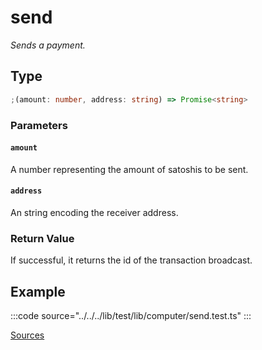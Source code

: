 # send

_Sends a payment._

## Type

```ts
;(amount: number, address: string) => Promise<string>
```

### Parameters

#### `amount`

A number representing the amount of satoshis to be sent.

#### `address`

An string encoding the receiver address.

### Return Value

If successful, it returns the id of the transaction broadcast.

## Example

:::code source="../../../lib/test/lib/computer/send.test.ts" :::

<a href="https://github.com/bitcoin-computer/monorepo/blob/main/packages/lib/test/lib/computer/send.test.ts" target=_blank>Sources</a>
